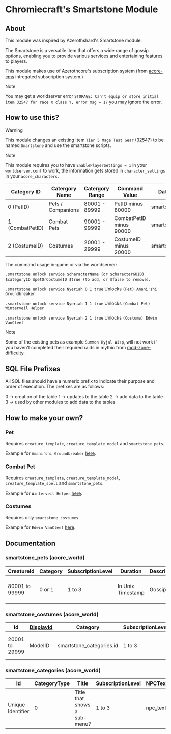 # Chromiecraft's Smartstone Module

## About

This module was inspired by Azerothshard's Smartstone module.

The Smartstone is a versatile item that offers a wide range of gossip options, enabling you to provide various services and entertaining features to players.

This module makes use of Azerothcore's subscription system (from [acore-cms](https://github.com/azerothcore/acore-cms/) intregated subscription system.)

> [!NOTE]
> You may get a worldserver error `STORAGE: Can't equip or store initial item 32547 for race X class Y, error msg = 17` you may ignore the error.

## How to use this?

> [!WARNING]
> This module changes an existing Item `Tier 5 Mage Test Gear` ([32547](https://wowgaming.altervista.org/aowow/?item=32547)) to be named `Smartstone` and use the smartstone scripts.

> [!NOTE]
> This module requires you to have `EnablePlayerSettings = 1` in your `worldserver.conf` to work, the information gets stored in `character_settings` in your `acore_characters`.

| Category ID     | Catergory Name    | Catergory Range | Command Value           | Database Table      |
| --------------- | ----------------- | --------------- | ----------------------- | ------------------- |
| 0 (PetID)       | Pets / Companions | 80001 - 89999   | PetID minus 80000       | smartstone_pets     |
| 1 (CombatPetID) | Combat Pets       | 90001 - 99999   | CombatPetID minus 90000 | smartstone_pets     |
| 2 (CostumeID)   | Costumes          | 20001 - 29999   | CostumeID minus 20000   | smartstone_costumes |

The command usage in-game or via the worldserver:

`.smartstone unlock service $characterName (or $characterGUID) $categoryID $petOrCostumeID $true (to add, or $false to remove)`.

`.smartstone unlock service Nyeriah 0 1 true`
Unlocks `(Pet) Amani'shi Groundbreaker`

`.smartstone unlock service Nyeriah 1 1 true`
Unlocks `(Combat Pet) Winterveil Helper`

`.smartstone unlock service Nyeriah 2 1 true`
Unlocks `(Costume) Edwin VanCleef`

> [!NOTE]
> Some of the existing pets as example `Summon Hyjal Wisp`, will not work if you haven't completed their required raids in mythic from [mod-zone-difficulty](https://github.com/azerothcore/mod-zone-difficulty).

## SQL File Prefixes

All SQL files should have a numeric prefix to indicate their purpose and order of execution. The prefixes are as follows:

0 -> creation of the table
1 -> updates to the table
2 -> add data to the table
3 -> used by other modules to add data to the tables


## How to make your own?

### Pet

Requires `creature_template`, `creature_template_model` and `smartstone_pets`.

Example for `Amani'shi Groundbreaker` [here](https://github.com/chromiecraft/mod-chromiecraft-smartstone/blob/master/data/sql/db-world/updates/smartstone.sql#L108).

### Combat Pet

Requires `creature_template`, `creature_template_model`, `creature_template_spell` and `smartstone_pets`.

Example for `Winterveil Helper` [here](https://github.com/chromiecraft/mod-chromiecraft-smartstone/blob/master/data/sql/db-world/updates/smartstone.sql#L326).

### Costumes

Requires only `smartstone_costumes`.

Example for `Edwin VanCleef` [here](https://github.com/chromiecraft/mod-chromiecraft-smartstone/blob/master/data/sql/db-world/updates/smartstone.sql#L56).

## Documentation

### smartstone_pets (acore_world)

| CreatureId     | Category | SubscriptionLevel | Duration          | Description | Enabled              |
| -------------- | -------- | ----------------- | ----------------- | ----------- | -------------------- |
| 80001 to 99999 | 0 or 1   | 1 to 3            | In Unix Timestamp | Gossip Text | 1 (Show) or 0 (Hide) |

### smartstone_costumes (acore_world)

| Id             | [DisplayId](https://www.azerothcore.org/wiki/creature_template_model#creaturedisplayid) | Category                 | SubscriptionLevel | Duration   | Description | Enabled              |
| -------------- | --------------------------------------------------------------------------------------- | ------------------------ | ----------------- | ---------- | ----------- | -------------------- |
| 20001 to 29999 | ModelID                                                                                 | smartstone_categories.id | 1 to 3            | In seconds | Gossip Text | 1 (Show) or 0 (Hide) |

### smartstone_categories (acore_world)

| Id                | CategoryType | Title                        | SubscriptionLevel | [NPCTextId](https://www.azerothcore.org/wiki/npc_text#id) | Enabled              |
| ----------------- | ------------ | ---------------------------- | ----------------- | --------------------------------------------------------- | -------------------- |
| Unique Identifier | 0            | Title that shows a sub-menu? | 1 to 3            | npc_text.id                                               | 1 (Show) or 0 (Hide) |
